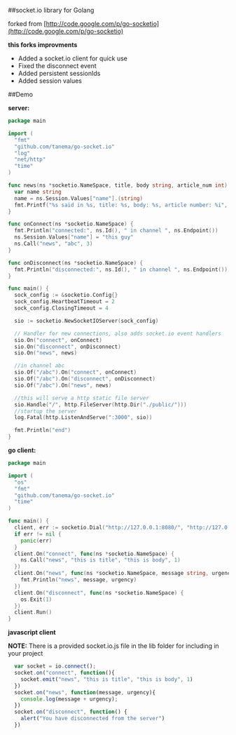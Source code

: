 ##socket.io library for Golang

forked from [http://code.google.com/p/go-socketio](http://code.google.com/p/go-socketio)

**this forks improvments**
- Added a socket.io client for quick use
- Fixed the disconnect event
- Added persistent sessionIds
- Added session values


##Demo

**server:**

```go
package main

import (
  "fmt"
  "github.com/tanema/go-socket.io"
  "log"
  "net/http"
  "time"
)

func news(ns *socketio.NameSpace, title, body string, article_num int) {
  var name string
  name = ns.Session.Values["name"].(string)
  fmt.Printf("%s said in %s, title: %s, body: %s, article number: %i", name, ns.Endpoint(), title, body, article_num)
}

func onConnect(ns *socketio.NameSpace) {
  fmt.Println("connected:", ns.Id(), " in channel ", ns.Endpoint())
  ns.Session.Values["name"] = "this guy"
  ns.Call("news", "abc", 3)
}

func onDisconnect(ns *socketio.NameSpace) {
  fmt.Println("disconnected:", ns.Id(), " in channel ", ns.Endpoint())
}

func main() {
  sock_config := &socketio.Config{}
  sock_config.HeartbeatTimeout = 2
  sock_config.ClosingTimeout = 4

  sio := socketio.NewSocketIOServer(sock_config)

  // Handler for new connections, also adds socket.io event handlers
  sio.On("connect", onConnect)
  sio.On("disconnect", onDisconnect)
  sio.On("news", news)

  //in channel abc
  sio.Of("/abc").On("connect", onConnect)
  sio.Of("/abc").On("disconnect", onDisconnect)
  sio.Of("/abc").On("news", news)

  //this will serve a http static file server
  sio.Handle("/", http.FileServer(http.Dir("./public/")))
  //startup the server
  log.Fatal(http.ListenAndServe(":3000", sio))

  fmt.Println("end")
}
```

**go client:**

```go
package main

import (
  "os"
  "fmt"
  "github.com/tanema/go-socket.io"
  "time"
)

func main() {
  client, err := socketio.Dial("http://127.0.0.1:8080/", "http://127.0.0.1:8080")
  if err != nil {
    panic(err)
  }
  client.On("connect", func(ns *socketio.NameSpace) {
    ns.Call("news", "this is title", "this is body", 1)
  })
  client.On("news", func(ns *socketio.NameSpace, message string, urgency int) { 
    fmt.Println("news", message, urgency) 
  })
  client.On("disconnect", func(ns *socketio.NameSpace) {
    os.Exit(1)
  })
  client.Run()
}
``` 

**javascript client**

 **NOTE:** There is a provided socket.io.js file in the lib folder for including in your project

```javascript
  var socket = io.connect();
  socket.on("connect", function(){
    socket.emit("news", "this is title", "this is body", 1)
  })
  socket.on("news", function(message, urgency){
    console.log(message + urgency);
  })
  socket.on("disconnect", function() {
    alert("You have disconnected from the server")
  })
```
